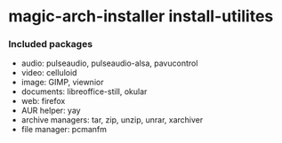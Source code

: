 # magic-arch-installer install-utilites

### Included packages
- audio: pulseaudio, pulseaudio-alsa, pavucontrol
- video: celluloid
- image: GIMP, viewnior
- documents: libreoffice-still, okular
- web: firefox
- AUR helper: yay
- archive managers: tar, zip, unzip, unrar, xarchiver
- file manager: pcmanfm
